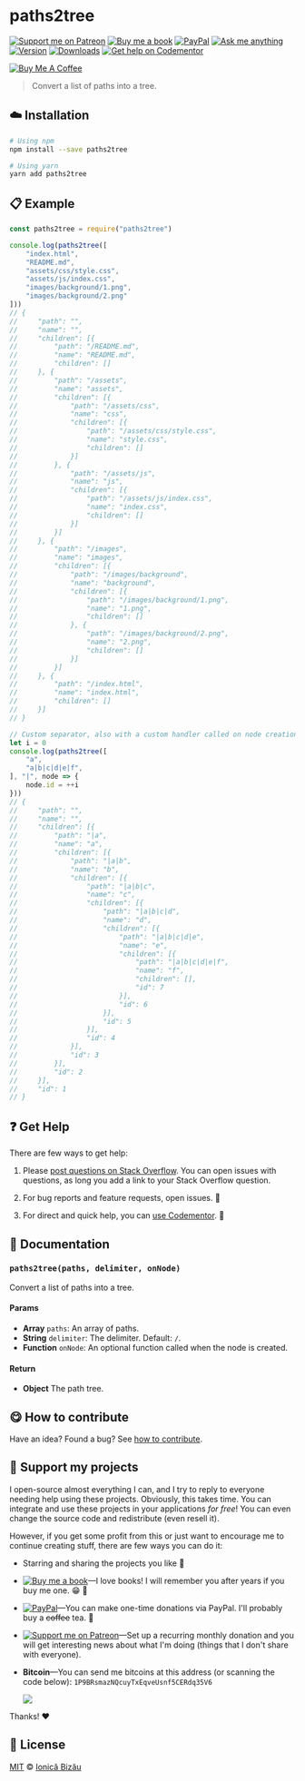 <!-- Please do not edit this file. Edit the `blah` field in the `package.json` instead. If in doubt, open an issue. -->


# paths2tree

 [![Support me on Patreon][badge_patreon]][patreon] [![Buy me a book][badge_amazon]][amazon] [![PayPal][badge_paypal_donate]][paypal-donations] [![Ask me anything](https://img.shields.io/badge/ask%20me-anything-1abc9c.svg)](https://github.com/IonicaBizau/ama) [![Version](https://img.shields.io/npm/v/paths2tree.svg)](https://www.npmjs.com/package/paths2tree) [![Downloads](https://img.shields.io/npm/dt/paths2tree.svg)](https://www.npmjs.com/package/paths2tree) [![Get help on Codementor](https://cdn.codementor.io/badges/get_help_github.svg)](https://www.codementor.io/johnnyb?utm_source=github&utm_medium=button&utm_term=johnnyb&utm_campaign=github)

<a href="https://www.buymeacoffee.com/H96WwChMy" target="_blank"><img src="https://www.buymeacoffee.com/assets/img/custom_images/yellow_img.png" alt="Buy Me A Coffee"></a>

> Convert a list of paths into a tree.

## :cloud: Installation

```sh
# Using npm
npm install --save paths2tree

# Using yarn
yarn add paths2tree
```


## :clipboard: Example



```js
const paths2tree = require("paths2tree")

console.log(paths2tree([
    "index.html",
    "README.md",
    "assets/css/style.css",
    "assets/js/index.css",
    "images/background/1.png",
    "images/background/2.png"
]))
// {
//     "path": "",
//     "name": "",
//     "children": [{
//         "path": "/README.md",
//         "name": "README.md",
//         "children": []
//     }, {
//         "path": "/assets",
//         "name": "assets",
//         "children": [{
//             "path": "/assets/css",
//             "name": "css",
//             "children": [{
//                 "path": "/assets/css/style.css",
//                 "name": "style.css",
//                 "children": []
//             }]
//         }, {
//             "path": "/assets/js",
//             "name": "js",
//             "children": [{
//                 "path": "/assets/js/index.css",
//                 "name": "index.css",
//                 "children": []
//             }]
//         }]
//     }, {
//         "path": "/images",
//         "name": "images",
//         "children": [{
//             "path": "/images/background",
//             "name": "background",
//             "children": [{
//                 "path": "/images/background/1.png",
//                 "name": "1.png",
//                 "children": []
//             }, {
//                 "path": "/images/background/2.png",
//                 "name": "2.png",
//                 "children": []
//             }]
//         }]
//     }, {
//         "path": "/index.html",
//         "name": "index.html",
//         "children": []
//     }]
// }

// Custom separator, also with a custom handler called on node creation
let i = 0
console.log(paths2tree([
    "a",
    "a|b|c|d|e|f",
], "|", node => {
    node.id = ++i
}))
// {
//     "path": "",
//     "name": "",
//     "children": [{
//         "path": "|a",
//         "name": "a",
//         "children": [{
//             "path": "|a|b",
//             "name": "b",
//             "children": [{
//                 "path": "|a|b|c",
//                 "name": "c",
//                 "children": [{
//                     "path": "|a|b|c|d",
//                     "name": "d",
//                     "children": [{
//                         "path": "|a|b|c|d|e",
//                         "name": "e",
//                         "children": [{
//                             "path": "|a|b|c|d|e|f",
//                             "name": "f",
//                             "children": [],
//                             "id": 7
//                         }],
//                         "id": 6
//                     }],
//                     "id": 5
//                 }],
//                 "id": 4
//             }],
//             "id": 3
//         }],
//         "id": 2
//     }],
//     "id": 1
// }
```



## :question: Get Help

There are few ways to get help:

 1. Please [post questions on Stack Overflow](https://stackoverflow.com/questions/ask). You can open issues with questions, as long you add a link to your Stack Overflow question.
 2. For bug reports and feature requests, open issues. :bug:

 3. For direct and quick help, you can [use Codementor](https://www.codementor.io/johnnyb). :rocket:



## :memo: Documentation


### `paths2tree(paths, delimiter, onNode)`
Convert a list of paths into a tree.

#### Params

- **Array** `paths`: An array of paths.
- **String** `delimiter`: The delimiter. Default: `/`.
- **Function** `onNode`: An optional function called when the node is created.

#### Return
- **Object** The path tree.



## :yum: How to contribute
Have an idea? Found a bug? See [how to contribute][contributing].


## :sparkling_heart: Support my projects

I open-source almost everything I can, and I try to reply to everyone needing help using these projects. Obviously,
this takes time. You can integrate and use these projects in your applications *for free*! You can even change the source code and redistribute (even resell it).

However, if you get some profit from this or just want to encourage me to continue creating stuff, there are few ways you can do it:


 - Starring and sharing the projects you like :rocket:
 - [![Buy me a book][badge_amazon]][amazon]—I love books! I will remember you after years if you buy me one. :grin: :book:
 - [![PayPal][badge_paypal]][paypal-donations]—You can make one-time donations via PayPal. I'll probably buy a ~~coffee~~ tea. :tea:
 - [![Support me on Patreon][badge_patreon]][patreon]—Set up a recurring monthly donation and you will get interesting news about what I'm doing (things that I don't share with everyone).
 - **Bitcoin**—You can send me bitcoins at this address (or scanning the code below): `1P9BRsmazNQcuyTxEqveUsnf5CERdq35V6`

    ![](https://i.imgur.com/z6OQI95.png)


Thanks! :heart:



## :scroll: License

[MIT][license] © [Ionică Bizău][website]


[badge_patreon]: https://ionicabizau.github.io/badges/patreon.svg
[badge_amazon]: https://ionicabizau.github.io/badges/amazon.svg
[badge_paypal]: https://ionicabizau.github.io/badges/paypal.svg
[badge_paypal_donate]: https://ionicabizau.github.io/badges/paypal_donate.svg

[patreon]: https://www.patreon.com/ionicabizau
[amazon]: http://amzn.eu/hRo9sIZ
[paypal-donations]: https://www.paypal.com/cgi-bin/webscr?cmd=_s-xclick&hosted_button_id=RVXDDLKKLQRJW

[license]: http://showalicense.com/?fullname=Ionic%C4%83%20Biz%C4%83u%20%3Cbizauionica%40gmail.com%3E%20(https%3A%2F%2Fionicabizau.net)&year=2017#license-mit
[website]: https://ionicabizau.net
[contributing]: /CONTRIBUTING.md
[docs]: /DOCUMENTATION.md
